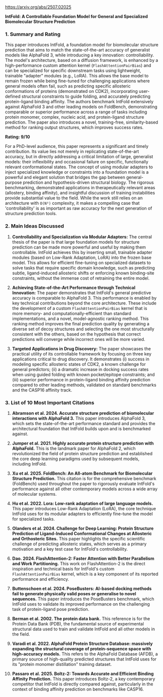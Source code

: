https://arxiv.org/abs/2507.02025

**IntFold: A Controllable Foundation Model for General and Specialized Biomolecular Structure Prediction**

### 1. Summary and Rating

This paper introduces IntFold, a foundation model for biomolecular structure prediction that aims to match the state-of-the-art accuracy of generalist models like AlphaFold 3, while introducing a key innovation: controllability. The model's architecture, based on a diffusion framework, is enhanced by a high-performance custom attention kernel (`FlashAttentionPairBias`) and can be specialized for specific downstream tasks using lightweight, trainable "adapter" modules (e.g., LoRA). This allows the base model to remain frozen while being fine-tuned for challenging applications where general models often fail, such as predicting specific allosteric conformations of proteins (demonstrated on CDK2), incorporating user-defined structural constraints to guide folding, and accurately predicting protein-ligand binding affinity. The authors benchmark IntFold extensively against AlphaFold 3 and other leading models on FoldBench, demonstrating comparable or superior performance across a range of tasks including protein monomer, complex, nucleic acid, and protein-ligand structure prediction. The paper also introduces a novel, training-free, similarity-based method for ranking output structures, which improves success rates.

**Rating: 9/10**

For a PhD-level audience, this paper represents a significant and timely contribution. Its value lies not merely in replicating state-of-the-art accuracy, but in directly addressing a critical limitation of large, generalist models: their inflexibility and occasional failure on specific, functionally relevant conformational states. The concept of using modular adapters to inject specialized knowledge or constraints into a foundation model is a powerful and elegant solution that bridges the gap between general-purpose prediction and hypothesis-driven structural biology. The rigorous benchmarking, demonstrated applications in therapeutically relevant areas (allostery, binding affinity), and insightful discussion of training instabilities provide substantial value to the field. While the work still relies on an architecture with `O(N³)` complexity, it makes a compelling case that 'controllability' is as important as raw accuracy for the next generation of structure prediction tools.

### 2. Main Ideas Discussed

1.  **Controllability and Specialization via Modular Adapters:** The central thesis of the paper is that large foundation models for structure prediction can be made more powerful and useful by making them controllable. IntFold achieves this by inserting small, trainable adapter modules (based on Low-Rank Adaptation, LoRA) into the frozen base model. This allows for efficient fine-tuning on specialized datasets to solve tasks that require specific domain knowledge, such as predicting subtle, ligand-induced allosteric shifts or enforcing known binding-site constraints, without the immense cost of retraining the entire model.

2.  **Achieving State-of-the-Art Performance through Technical Innovation:** The paper demonstrates that IntFold's general predictive accuracy is comparable to AlphaFold 3. This performance is enabled by key technical contributions beyond the core architecture. These include the development of a custom `FlashAttentionPairBias` kernel that is more memory- and computationally-efficient than standard implementations, and a novel, model-agnostic ranking method. This ranking method improves the final prediction quality by generating a diverse set of decoy structures and selecting the one most structurally consistent with the others, based on the hypothesis that correct predictions will converge while incorrect ones will be more varied.

3.  **Targeted Applications in Drug Discovery:** The paper showcases the practical utility of its controllable framework by focusing on three key applications critical to drug discovery. It demonstrates (i) success in modeling specific allosteric states of CDK2, a known challenge for general predictors; (ii) a dramatic increase in docking success rates when using guided folding with known pocket/epitope constraints; and (iii) superior performance in protein-ligand binding affinity prediction compared to other leading methods, validated on standard benchmarks and the CASP16 affinity track.

### 3. List of 10 Most Important Citations

1.  **Abramson et al. 2024. Accurate structure prediction of biomolecular interactions with AlphaFold 3.**
    This paper introduces AlphaFold 3, which sets the state-of-the-art performance standard and provides the architectural foundation that IntFold builds upon and is benchmarked against.

2.  **Jumper et al. 2021. Highly accurate protein structure prediction with AlphaFold.**
    This is the landmark paper for AlphaFold 2, which revolutionized the field of protein structure prediction and established the core deep learning paradigms used by subsequent models, including IntFold.

3.  **Xu et al. 2025. FoldBench: An All-atom Benchmark for Biomolecular Structure Prediction.**
    This citation is for the comprehensive benchmark (FoldBench) used throughout the paper to rigorously evaluate IntFold's performance against all other contemporary models across a wide array of molecular systems.

4.  **Hu et al. 2022. Lora: Low-rank adaptation of large language models.**
    This paper introduces Low-Rank Adaptation (LoRA), the core technique IntFold uses for its modular adapters to efficiently fine-tune the model for specialized tasks.

5.  **Olanders et al. 2024. Challenge for Deep Learning: Protein Structure Prediction of Ligand-Induced Conformational Changes at Allosteric and Orthosteric Sites.**
    This paper highlights the specific scientific challenge of predicting allosteric states, which serves as a primary motivation and a key test case for IntFold's controllability.

6.  **Dao. 2024. FlashAttention-2: Faster Attention with Better Parallelism and Work Partitioning.**
    This work on FlashAttention-2 is the direct inspiration and technical basis for IntFold's custom `FlashAttentionPairBias` kernel, which is a key component of its reported performance and efficiency.

7.  **Buttenschoen et al. 2024. PoseBusters: AI-based docking methods fail to generate physically valid poses or generalise to novel sequences.**
    This paper introduces the PoseBusters benchmark, which IntFold uses to validate its improved performance on the challenging task of protein-ligand pose prediction.

8.  **Berman et al. 2002. The protein data bank.**
    This reference is for the Protein Data Bank (PDB), the fundamental source of experimental structural data used to train and validate IntFold and all other models in the field.

9.  **Varadi et al. 2022. AlphaFold Protein Structure Database: massively expanding the structural coverage of protein-sequence space with high-accuracy models.**
    This refers to the AlphaFold Database (AFDB), a primary source of high-quality predicted structures that IntFold uses for its "protein monomer distillation" training dataset.

10. **Passaro et al. 2025. Boltz-2: Towards Accurate and Efficient Binding Affinity Prediction.**
    This paper introduces Boltz-2, a key contemporary competitor that IntFold is directly compared against, particularly in the context of binding affinity prediction on benchmarks like CASP16.
